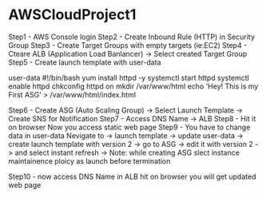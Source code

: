 # AWSCloudProject1
Step1 - AWS Console login
Step2 - Create Inbound Rule (HTTP) in Security Group
Step3 - Create Target Groups with empty targets (ie:EC2)
Step4 - Cteare ALB (Application Load Banlancer) -> Select created Target Group
Step5 - Create launch template with user-data

user-data
#!/bin/bash
yum install httpd -y
systemctl start httpd
systemctl enable httpd
chkconfig httpd on
mkdir /var/www/html
echo 'Hey! This is my First ASG' > /var/www/html/index.html

Step6 - Create ASG (Auto Scaling Group) -> Select Launch Template -> Create SNS for Notification 
Step7 - Access DNS Name -> ALB 
Step8 - Hit it on browser Now you access static web page
Step9 - You have to change data in user-data
        Nevigate to -> launch template -> update user-data -> create launch template with version 2 -> 
        go to ASG -> edit it with version 2 -> and select instant refresh -> Note: while creating ASG slect instance maintainence ploicy as launch before termination
	
Step10 - now access DNS Name in ALB hit on browser you will get updated web page
